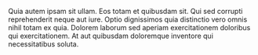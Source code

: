 Quia autem ipsam sit ullam. Eos totam et quibusdam sit. Qui sed corrupti reprehenderit neque aut iure. Optio dignissimos quia distinctio vero omnis nihil totam ex quia. Dolorem laborum sed aperiam exercitationem doloribus qui exercitationem. At aut quibusdam doloremque inventore qui necessitatibus soluta.